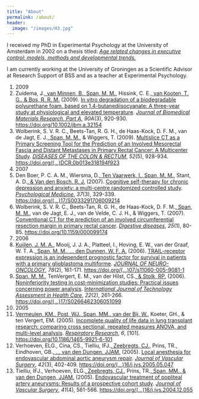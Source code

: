 ```yaml
---
title: "About"
permalink: /about/
header:
  image: "/images/H3.jpg"
---
```


I received my PhD in Experimental Psychology at the University of Amsterdam in 2002 on a thesis titled: [*Age related changes in executive control: models, methods and developmental trends.*](https://pure.uva.nl/ws/files/3776582/50617_Thesis.pdf)

I am currently working at the University of Groningen as a Scientific Advisor at Research Support of BSS and as a teacher at Experimental Psychology.

<ol class="portal_list"><li class="portal_list_item_group portal_list_item_group_first">2009</li><li class="portal_list_item"><div class="rendering rendering_researchoutput  rendering_researchoutput_apa rendering_contributiontojournal rendering_apa rendering_contributiontojournal_apa">Zuidema, J.<a rel="Person" href="/staff/b.van.minnen/research" class="link"><span>, van Minnen, B.</span></a><a rel="Person" href="/staff/m.m.span/research" class="link"><span>, Span, M. M.</span></a>, Hissink, C. E.<a rel="Person" href="/staff/t.g.van.kooten/research" class="link"><span>, van Kooten, T. G.</span></a><a rel="Person" href="/staff/r.r.m.bos/research" class="link"><span>, &amp; Bos, R. R. M.</span></a> (2009). <a rel="ContributionToJournal" href="/research/portal/publications/in-vitro-degradation-of-a-biodegradable-polyurethane-foam-based-on-14butanediisocyanate(12acec5e-6422-4102-894c-cfd1ee294ae8).html" class="link"><span>In vitro degradation of a biodegradable polyurethane foam, based on 1,4-butanediisocyanate: A three-year study at physiological and elevated temperature</span></a>. <a rel="Journal" href="/research/portal/journals/journal-of-biomedical-materials-research-part-a(d441714d-0210-46d0-aa14-5b2411f564b3).html" class="link"><span><em>Journal of Biomedical Materials Research. Part A</em></span></a>, <em>90A</em>(3), 920-930. <a onclick="window.open(this.href); return false;" href="https://doi.org/10.1002/jbm.a.32154" class="link"><span>https://doi.org/10.1002/jbm.a.32154</span></a></div></li><li class="portal_list_item"><div class="rendering rendering_researchoutput  rendering_researchoutput_apa rendering_contributiontojournal rendering_apa rendering_contributiontojournal_apa">Wolberink, S. V. R. C., Beets-Tan, R. G. H., de Haas-Kock, D. F. M., van de Jagt, E. J.<a rel="Person" href="/staff/m.m.span/research" class="link"><span>, Span, M. M.</span></a>, &amp; Wiggers, T. (2009). <a rel="ContributionToJournal" href="/research/portal/publications/multislice-ct-as-a-primary-screening-tool-for-the-prediction-of-an-involved-mesorectal-fascia-and-distant-metastases-in-primary-rectal-cancer(93e333c1-a6ea-47f8-9de5-8bbfdd2d77c2).html" class="link"><span>Multislice CT as a Primary Screening Tool for the Prediction of an Involved Mesorectal Fascia and Distant Metastases in Primary Rectal Cancer: A Multicenter Study</span></a>. <a rel="Journal" href="/research/portal/journals/diseases-of-the-colon--rectum(9142398f-56a9-4e34-a0eb-e5ca9d388396).html" class="link"><span><em>DISEASES OF THE COLON &amp; RECTUM</em></span></a>, <em>52</em>(5), 928-934. <a onclick="window.open(this.href); return false;" href="https://doi.org/10.1007/DCR.0b013e318194f923" class="link" title="https://doi.org/10.1007/DCR.0b013e318194f923">https://doi.org/(...)DCR.0b013e318194f923</a></div></li><li class="portal_list_item_group">2007</li><li class="portal_list_item"><div class="rendering rendering_researchoutput  rendering_researchoutput_apa rendering_contributiontojournal rendering_apa rendering_contributiontojournal_apa">Den Boer, P. C. A. M., Wiersma, D.<a rel="Person" href="/staff/i.a.m.ten.vaarwerk/research" class="link"><span>, Ten Vaarwerk, I.</span></a><a rel="Person" href="/staff/m.m.span/research" class="link"><span>, Span, M. M.</span></a>, Stant, A. D.<a rel="Person" href="/staff/r.j.van.den.bosch/research" class="link"><span>, &amp; Van den Bosch, R. J.</span></a> (2007). <a rel="ContributionToJournal" href="/research/portal/publications/cognitive-selftherapy-for-chronic-depression-and-anxiety(9a2f3de0-1d94-4910-a35c-19a2e2813f39).html" class="link"><span>Cognitive self-therapy for chronic depression and anxiety: a multi-centre randomized controlled study</span></a>. <a rel="Journal" href="/research/portal/journals/psychological-medicine(a686b13c-8f60-431c-9d8c-a43df44bbce8).html" class="link"><span><em>Psychological Medicine</em></span></a>, <em>37</em>(3), 329-339. <a onclick="window.open(this.href); return false;" href="https://doi.org/10.1017/S0033291706009214" class="link" title="https://doi.org/10.1017/S0033291706009214">https://doi.org/(...)17/S0033291706009214</a></div></li><li class="portal_list_item"><div class="rendering rendering_researchoutput  rendering_researchoutput_apa rendering_contributiontojournal rendering_apa rendering_contributiontojournal_apa">Wolberink, S. V. R. C., Beets-Tan, R. G. H., de Haas-Kock, D. F. M.<a rel="Person" href="/staff/m.m.span/research" class="link"><span>, Span, M. M.</span></a>, van de Jagt, E. J., van de Velde, C. J. H., &amp; Wiggers, T. (2007). <a rel="ContributionToJournal" href="/research/portal/publications/conventional-ct-for-the-prediction-of-an-involved-circumferential-resection-margin-in-primary-rectal-cancer(34ad59bd-a0fa-4c3d-ac5e-700dd8f75e37).html" class="link"><span>Conventional CT for the prediction of an involved circumferential resection margin in primary rectal cancer</span></a>. <a rel="Journal" href="/research/portal/journals/digestive-diseases(a3731c3f-7aa7-4f75-8a8a-b3ddcbf4b30c).html" class="link"><span><em>Digestive diseases</em></span></a>, <em>25</em>(1), 80-85. <a onclick="window.open(this.href); return false;" href="https://doi.org/10.1159/000099174" class="link"><span>https://doi.org/10.1159/000099174</span></a></div></li><li class="portal_list_item_group">2006</li><li class="portal_list_item"><div class="rendering rendering_researchoutput  rendering_researchoutput_apa rendering_contributiontojournal rendering_apa rendering_contributiontojournal_apa"><a rel="Person" href="/staff/j.m.a.kuijlen/research" class="link"><span>Kuijlen, J. M. A.</span></a>, Mooij, J. J. A., Platteel, I., Hoving, E. W., van der Graaf, W. T. A.<a rel="Person" href="/staff/m.m.span/research" class="link"><span>, Span, M. M.</span></a><a rel="Person" href="/staff/w.f.a.den.dunnen/research" class="link"><span>, ... den Dunnen, W. F. A.</span></a> (2006). <a rel="ContributionToJournal" href="/research/portal/publications/trailreceptor-expression-is-an-independent-prognostic-factor-for-survival-in-patients-with-a-primary-glioblastoma-multiforme(fe45a7fd-9808-4d98-8ba3-1258ca657b89).html" class="link"><span>TRAIL-receptor expression is an independent prognostic factor for survival in patients with a primary glioblastoma multiforme</span></a>. <a rel="Journal" href="/research/portal/journals/journal-of-neurooncology(037dc4d4-2323-4e84-8b47-a75f661452ca).html" class="link"><span><em>JOURNAL OF NEURO-ONCOLOGY</em></span></a>, <em>78</em>(2), 161-171. <a onclick="window.open(this.href); return false;" href="https://doi.org/10.1007/s11060-005-9081-1" class="link" title="https://doi.org/10.1007/s11060-005-9081-1">https://doi.org/(...)07/s11060-005-9081-1</a></div></li><li class="portal_list_item"><div class="rendering rendering_researchoutput  rendering_researchoutput_apa rendering_contributiontojournal rendering_apa rendering_contributiontojournal_apa"><a rel="Person" href="/staff/m.m.span/research" class="link"><span>Span, M. M.</span></a>, TenVergert, E. M., van der Hilst, CS.<a rel="Person" href="/staff/r.p.stolk/research" class="link"><span>, &amp; Stolk, RP.</span></a> (2006). <a rel="ContributionToJournal" href="/research/portal/publications/noninferiority-testing-in-costminimization-studies(e2aafe3b-2eca-496b-a8fc-d0b05416882d).html" class="link"><span>Noninferiority testing in cost-minimization studies: Practical issues concerning power analysis</span></a>. <a rel="Journal" href="/research/portal/journals/international-journal-of-technology-assessment-in-health-care(b7a5141f-2f4c-42f6-9e1d-bea17bd128c0).html" class="link"><span><em>International Journal of Technology Assessment in Health Care</em></span></a>, <em>22</em>(2), 261-266. <a onclick="window.open(this.href); return false;" href="https://doi.org/10.1017/S0266462306051099" class="link" title="https://doi.org/10.1017/S0266462306051099">https://doi.org/(...)17/S0266462306051099</a></div></li><li class="portal_list_item_group">2005</li><li class="portal_list_item"><div class="portal_content_properties" id="j_id-1725327168_470c3421x6xj_id-1725327168_470c34fd"><span class="open_access_permission" title="Open"></span><span class="file_attachment" title="1"><a href="https://www.rug.nl/research/portal/files/61236543/Incomplete_quality_of_life_data_in_lung_transplant_research.pdf"></a></span></div><div class="rendering rendering_researchoutput  rendering_researchoutput_apa rendering_contributiontojournal rendering_apa rendering_contributiontojournal_apa"><a rel="Person" href="/staff/k.m.vermeulen/research" class="link"><span>Vermeulen, KM.</span></a><a rel="Person" href="/staff/w.j.post/research" class="link"><span>, Post, WJ.</span></a><a rel="Person" href="/staff/m.m.span/research" class="link"><span>, Span, MM.</span></a><a rel="Person" href="/staff/w.van.der.bij/research" class="link"><span>, van der Bij, W.</span></a>, Koeter, GH., &amp; ten Vergert, EM. (2005). <a rel="ContributionToJournal" href="/research/portal/publications/incomplete-quality-of-life-data-in-lung-transplant-research(a8e84286-0a92-4802-9b2e-c181957adaf5).html" class="link"><span>Incomplete quality of life data in lung transplant research: comparing cross sectional, repeated measures ANOVA, and multi-level analysis</span></a>. <a rel="Journal" href="/research/portal/journals/respiratory-research(2d3258db-5b0d-4a3f-bbf7-d4bf2d13f033).html" class="link"><span><em>Respiratory Research</em></span></a>, <em>6</em>, [101]. <a onclick="window.open(this.href); return false;" href="https://doi.org/10.1186/1465-9921-6-101" class="link"><span>https://doi.org/10.1186/1465-9921-6-101</span></a></div></li><li class="portal_list_item"><div class="rendering rendering_researchoutput  rendering_researchoutput_apa rendering_contributiontojournal rendering_apa rendering_contributiontojournal_apa">Verhoeven, ELG., Cina, CS., Tielliu, IFJ.<a rel="Person" href="/staff/j.a.m.zeebregts/research" class="link"><span>, Zeebregts, CJ.</span></a>, Prins, TR., Eindhoven, GB.<a rel="Person" href="/staff/j.j.a.m.van.den.dungen/research" class="link"><span>, ... van den Dungen, JJAM.</span></a> (2005). <a rel="ContributionToJournal" href="/research/portal/publications/local-anesthesia-for-endovascular-abdominal-aortic-aneurysm-repair(b56f3abc-ed0a-4805-8a0b-e7b723437063).html" class="link"><span>Local anesthesia for endovascular abdominal aortic aneurysm repair</span></a>. <a rel="Journal" href="/research/portal/journals/journal-of-vascular-surgery(b21b976a-8dfa-47b3-a87d-a2ffc6d8fcdb).html" class="link"><span><em>Journal of Vascular Surgery</em></span></a>, <em>42</em>(3), 402-409. <a onclick="window.open(this.href); return false;" href="https://doi.org/10.1016/j.jvs.2005.05.047" class="link" title="https://doi.org/10.1016/j.jvs.2005.05.047">https://doi.org/(...)16/j.jvs.2005.05.047</a></div></li><li class="portal_list_item"><div class="rendering rendering_researchoutput  rendering_researchoutput_apa rendering_contributiontojournal rendering_apa rendering_contributiontojournal_apa">Tielliu, IFJ., Verhoeven, ELG.<a rel="Person" href="/staff/j.a.m.zeebregts/research" class="link"><span>, Zeebregts, CJ.</span></a>, Prins, TR.<a rel="Person" href="/staff/m.m.span/research" class="link"><span>, Span, MM.</span></a><a rel="Person" href="/staff/j.j.a.m.van.den.dungen/research" class="link"><span>, &amp; van den Dungen, JJAM.</span></a> (2005). <a rel="ContributionToJournal" href="/research/portal/publications/endovascular-treatment-of-popliteal-artery-aneurysms(e5bcc46b-074a-481e-960f-fa8dd22adc9e).html" class="link"><span>Endovascular treatment of popliteal artery aneurysms: Results of a prospective cohort study</span></a>. <a rel="Journal" href="/research/portal/journals/journal-of-vascular-surgery(b21b976a-8dfa-47b3-a87d-a2ffc6d8fcdb).html" class="link"><span><em>Journal of Vascular Surgery</em></span></a>, <em>41</em>(4), 561-566. <a onclick="window.open(this.href); return false;" href="https://doi.org/10.1016/j.jvs.2004.12.055" class="link" title="https://doi.org/10.1016/j.jvs.2004.12.055">https://doi.org/(...)16/j.jvs.2004.12.055</a></div></li>
				</ol>
